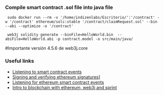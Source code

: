 ### Compile smart contract .sol file into java file

     sudo docker run --rm -v '/home/indizenlabs/Escritorio/':'/contract' -w '/contract' ethereum/solc:stable '/contract/claimRequest.sol' --bin --abi --optimize -o '/contract'
     
     web3j solidity generate --binFile=HelloWorld.bin  --abiFile=HelloWorld.abi -p contract.model -o src/main/java/
     
 #Importante versión 4.5.6 de web3j.core
 
 ### Useful links
 
 - [Listening to smart contract events](https://medium.com/iobuilders/listen-smart-contract-events-is-easy-as-a-pie-5780e66eab8a)
 - [Signing and verifying ethereum signatures](https://dzone.com/articles/signing-and-verifying-ethereum-signatures)]
 - [Listening for ethereum smart contract events](https://kauri.io/listening-for-ethereum-smart-contract-events-in-java/760f495423db42f988d17b8c145b0874/a)
 - [Intro to blockchain with ethereum, web3j and sprint](https://piotrminkowski.com/2018/07/25/intro-to-blockchain-with-ethereum-web3j-and-spring-boot-smart-contracts/)